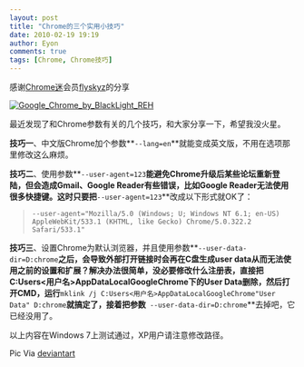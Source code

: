 ```yaml
---
layout: post
title: "Chrome的三个实用小技巧"
date: 2010-02-19 19:19
author: Eyon
comments: true
tags: [Chrome, Chrome技巧]
---
```

感谢[Chrome迷](http://bbs.chromi.org/)会员[flyskyz](http://bbs.chromi.org/thread-9143-1-1.html)的分享

<a href="http://img.chromi.org/2010/02/Google_Chrome_by_BlackLight_REH.jpg">![](http://img.chromi.org/2010/02/Google_Chrome_by_BlackLight_REH-430x550.jpg "Google_Chrome_by_BlackLight_REH")</a>

最近发现了和Chrome参数有关的几个技巧，和大家分享一下，希望我没火星。

**技巧一**、中文版Chrome加个参数**`--lang=en`**就能变成英文版，不用在选项那里修改这么麻烦。

**技巧二**、使用参数**`--user-agent=123`**能避免Chrome升级后某些论坛重新登陆，但会造成Gmail、Google Reader有些错误，比如Google Reader无法使用很多快捷键。这时只要把**`--user-agent=123`**改成以下形式就OK了： 



>`--user-agent="Mozilla/5.0 (Windows; U; Windows NT 6.1; en-US) AppleWebKit/533.1 (KHTML, like Gecko) Chrome/5.0.322.2 Safari/533.1"`



**技巧三**、设置Chrome为默认浏览器，并且使用参数**`--user-data-dir=D:chrome`**之后，会导致外部打开链接时会再在C盘生成user data从而无法使用之前的设置和扩展？解决办法很简单，没必要修改什么注册表，直接把C:Users<用户名>AppDataLocalGoogleChrome下的User Data删除，然后打开CMD，运行**`mklink /j C:Users<用户名>AppDataLocalGoogleChrome"User Data" D:chrome`**就搞定了，接着把参数**` --user-data-dir=D:chrome`**去掉吧，它已经没用了。

以上内容在Windows 7上测试通过，XP用户请注意修改路径。

Pic Via [deviantart](http://fc02.deviantart.net/fs36/f/2008/248/6/1/Google_Chrome_by_BlackLight_REH.jpg)
